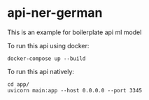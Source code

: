 # api-ner-german
This is an example for boilerplate api ml model

To run this api using docker:
```
docker-compose up --build
```

To run this api natively:
```
cd app/
uvicorn main:app --host 0.0.0.0 --port 3345
```
